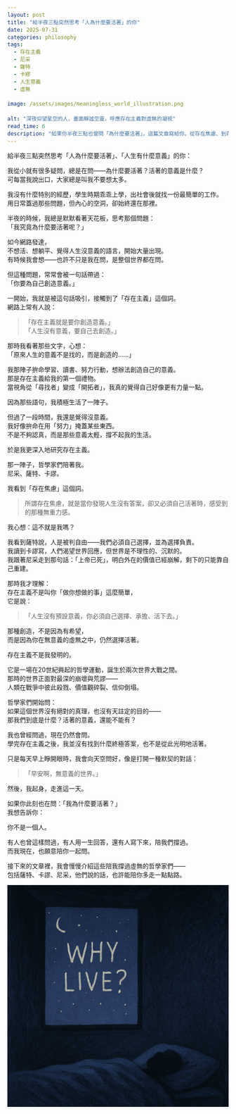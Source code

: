 ```yaml
---
layout: post
title: "給半夜三點突然思考「人為什麼要活著」的你"
date: 2025-07-31
categories: philosophy
tags:
  - 存在主義
  - 尼采
  - 薩特
  - 卡繆
  - 人生意義
  - 虛無

image: /assets/images/meaningless_world_illustration.png

alt: "深夜仰望星空的人，畫面靜謐空靈，呼應存在主義對虛無的凝視"
read_time: 6
description: "如果你半夜三點也曾問「為什麼要活著」，這篇文章寫給你。從存在焦慮、到存在主義哲學，我走過那段找不到意義的時期，如今願意陪你一起問。"
---
```


給半夜三點突然思考「人為什麼要活著」、「人生有什麼意義」的你：

我從小就有很多疑問，總是在問——為什麼要活著？活著的意義是什麼？  
可每當我說出口，大家總是叫我不要想太多。

我沒有什麼特別的經歷，學生時期乖乖上學，出社會後就找一份最簡單的工作。  
用日常蓋過那些問題，但內心的空洞，卻始終還在那裡。

半夜的時候，我總是默默看著天花板，思考那個問題：  
「我究竟為什麼要活著呢？」

如今網路發達，  
不想活、想躺平、覺得人生沒意義的語言，開始大量出現。  
有時候我會想——也許不只是我在問，是整個世界都在問。

但這種問題，常常會被一句話帶過：  
「你要為自己創造意義。」

一開始，我就是被這句話吸引，接觸到了「存在主義」這個詞。  
網路上常有人說：

> 「存在主義就是要你創造意義。」  
> 「人生沒有意義，要自己去創造。」

那時我看著那些文字，心想：  
「原來人生的意義不是找的，而是創造的……」

我那陣子拚命學習、讀書、努力行動，想辦法創造自己的意義。  
那是存在主義給我的第一個禮物。  
當視角從「尋找者」變成「開拓者」，我真的覺得自己好像更有力量一點。

因為那些語句，我積極生活了一陣子。

但過了一段時間，我還是覺得沒意義。  
我好像拚命在用「努力」掩蓋某些東西。  
不是不夠認真，而是那些意義太輕，撐不起我的生活。

於是我更深入地研究存在主義。

那一陣子，哲學家們陪著我。  
尼采、薩特、卡謬。

我看到「存在焦慮」這個詞。  
> 所謂存在焦慮，就是當你發現人生沒有答案，卻又必須自己活著時，感受到的那種無重力感。

我心想：這不就是我嗎？

我看到薩特說，人是被判自由——我們必須自己選擇，並為選擇負責。  
我讀到卡謬寫，人們渴望世界回應，但世界是不理性的、沉默的。  
我跟著尼采走到那句話：「上帝已死」，明白外在的價值已經崩解，剩下的只能靠自己重建。

那時我才理解：  
存在主義不是叫你「做你想做的事」這麼簡單，  
它是說：

> 「人生沒有預設意義，你必須自己選擇、承擔、活下去。」

那種創造，不是因為有希望，  
而是因為你在無意義的虛無之中，仍然選擇活著。



存在主義不是我發明的。

它是一場在20世紀興起的哲學運動，誕生於兩次世界大戰之間。  
那時的世界正面對最深的崩壞與荒謬——  
人類在戰爭中彼此殺戮、價值觀碎裂、信仰倒塌。

哲學家們開始問：  
如果這個世界沒有絕對的真理，也沒有天註定的目的——  
那我們到底是什麼？活著的意義，還能不能有？



我也曾經問過，現在仍然會問。  
學完存在主義之後，我並沒有找到什麼終極答案，也不是從此光明地活著。

只是每天早上睜開眼時，我會向天空問好，像是打開一種默契的對話：

> 「早安啊，無意義的世界。」

然後，我起身，走進這一天。



如果你此刻也在問：「我為什麼要活著？」  
我想告訴你：

你不是一個人。

有人也曾這樣問過，有人用一生回答，還有人寫下來，陪我們撐過。  
而我現在，也願意陪你一起問。

接下來的文章裡，我會慢慢介紹這些陪我撐過虛無的哲學家們——  
包括薩特、卡謬、尼采，他們說的話，也許能陪你多走一點點路。

![深夜仰望星空的人，畫面靜謐空靈，呼應存在主義對虛無的凝視](/assets/images/meaningless_world_illustration.png)


